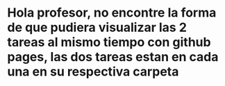 # Hola profesor, no encontre la forma de que pudiera visualizar las 2 tareas al mismo tiempo con github pages, las dos tareas estan en cada una en su respectiva carpeta
